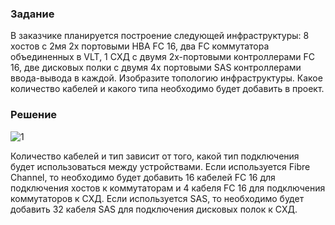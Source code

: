 ### Задание 

В заказчике планируется построение следующей инфраструктуры: 8 хостов с 2мя 2х портовыми HBA FC 16, два FC коммутатора объединенных в VLT, 1 СХД с двумя 2х-портовыми 
контроллерами FC 16, две дисковых полки с двумя 4х портовыми SAS контроллерами ввода-вывода в каждой. Изобразите топологию инфраструктуры. Какое количество кабелей и
какого типа необходимо будет добавить в проект.

### Решение

![1](https://sun9-68.userapi.com/impg/8mTtiqvVXaXSkXOI9rjGd-p6U-k6uYN-K7-DBQ/tTJ4WX2YnDE.jpg?size=881x1078&quality=95&sign=ad45bfe51c12269cc24deb9cfda66d30&type=album)

Количество кабелей и тип зависит от того, какой тип подключения будет использоваться между устройствами. Если используется Fibre Channel, то необходимо будет добавить 16 кабелей FC 16 для подключения хостов к коммутаторам и 4 кабеля FC 16 для подключения коммутаторов к СХД. Если используется SAS, то необходимо будет добавить 32 кабеля SAS для подключения дисковых полок к СХД.
